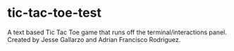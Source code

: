 # tic-tac-toe-test
A text based Tic Tac Toe game that runs off the terminal/interactions panel. 
Created by Jesse Gallarzo and Adrian Francisco Rodriguez. 
